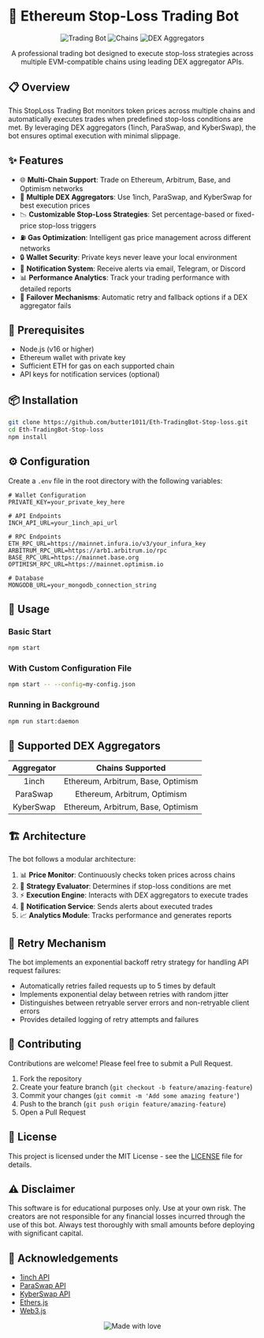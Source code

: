 # 🤖 Ethereum Stop-Loss Trading Bot

<div align="center">
  
  ![Trading Bot](https://img.shields.io/badge/Trading%20Bot-StopLoss-blue?style=for-the-badge)
  ![Chains](https://img.shields.io/badge/Chains-Ethereum%20|%20Arbitrum%20|%20Base%20|%20Optimism-green?style=for-the-badge)
  ![DEX Aggregators](https://img.shields.io/badge/DEX%20Aggregators-1inch%20|%20ParaSwap%20|%20KyberSwap-orange?style=for-the-badge)

  <p>A professional trading bot designed to execute stop-loss strategies across multiple EVM-compatible chains using leading DEX aggregator APIs.</p>
  
</div>

## 📋 Overview

This StopLoss Trading Bot monitors token prices across multiple chains and automatically executes trades when predefined stop-loss conditions are met. By leveraging DEX aggregators (1inch, ParaSwap, and KyberSwap), the bot ensures optimal execution with minimal slippage.

## ✨ Features

- 🌐 **Multi-Chain Support**: Trade on Ethereum, Arbitrum, Base, and Optimism networks
- 🔄 **Multiple DEX Aggregators**: Use 1inch, ParaSwap, and KyberSwap for best execution prices
- 📉 **Customizable Stop-Loss Strategies**: Set percentage-based or fixed-price stop-loss triggers
- ⛽ **Gas Optimization**: Intelligent gas price management across different networks
- 🔒 **Wallet Security**: Private keys never leave your local environment
- 📱 **Notification System**: Receive alerts via email, Telegram, or Discord
- 📊 **Performance Analytics**: Track your trading performance with detailed reports
- 🔁 **Failover Mechanisms**: Automatic retry and fallback options if a DEX aggregator fails

## 🔧 Prerequisites

- Node.js (v16 or higher)
- Ethereum wallet with private key
- Sufficient ETH for gas on each supported chain
- API keys for notification services (optional)

## 📦 Installation

```bash
git clone https://github.com/butter1011/Eth-TradingBot-Stop-loss.git
cd Eth-TradingBot-Stop-loss
npm install
```

## ⚙️ Configuration

Create a `.env` file in the root directory with the following variables:

```
# Wallet Configuration
PRIVATE_KEY=your_private_key_here

# API Endpoints
INCH_API_URL=your_1inch_api_url

# RPC Endpoints
ETH_RPC_URL=https://mainnet.infura.io/v3/your_infura_key
ARBITRUM_RPC_URL=https://arb1.arbitrum.io/rpc
BASE_RPC_URL=https://mainnet.base.org
OPTIMISM_RPC_URL=https://mainnet.optimism.io

# Database
MONGODB_URL=your_mongodb_connection_string
```

## 🚀 Usage

### Basic Start

```bash
npm start
```

### With Custom Configuration File

```bash
npm start -- --config=my-config.json
```

### Running in Background

```bash
npm run start:daemon
```
## 🔄 Supported DEX Aggregators

<div align="center">

| Aggregator | Chains Supported |
|:----------:|:----------------:|
| 1inch | Ethereum, Arbitrum, Base, Optimism |
| ParaSwap | Ethereum, Arbitrum, Optimism |
| KyberSwap | Ethereum, Arbitrum, Base, Optimism |

</div>

## 🏗️ Architecture

The bot follows a modular architecture:

1. 📊 **Price Monitor**: Continuously checks token prices across chains
2. 🧠 **Strategy Evaluator**: Determines if stop-loss conditions are met
3. ⚡ **Execution Engine**: Interacts with DEX aggregators to execute trades
4. 📲 **Notification Service**: Sends alerts about executed trades
5. 📈 **Analytics Module**: Tracks performance and generates reports

## 🔁 Retry Mechanism

The bot implements an exponential backoff retry strategy for handling API request failures:
- Automatically retries failed requests up to 5 times by default
- Implements exponential delay between retries with random jitter
- Distinguishes between retryable server errors and non-retryable client errors
- Provides detailed logging of retry attempts and failures

## 🤝 Contributing

Contributions are welcome! Please feel free to submit a Pull Request.

1. Fork the repository
2. Create your feature branch (`git checkout -b feature/amazing-feature`)
3. Commit your changes (`git commit -m 'Add some amazing feature'`)
4. Push to the branch (`git push origin feature/amazing-feature`)
5. Open a Pull Request

## 📜 License

This project is licensed under the MIT License - see the [LICENSE](LICENSE) file for details.

## ⚠️ Disclaimer

This software is for educational purposes only. Use at your own risk. The creators are not responsible for any financial losses incurred through the use of this bot. Always test thoroughly with small amounts before deploying with significant capital.

## 🙏 Acknowledgements

- [1inch API](https://docs.1inch.io/)
- [ParaSwap API](https://developers.paraswap.network/)
- [KyberSwap API](https://docs.kyberswap.com/)
- [Ethers.js](https://docs.ethers.io/)
- [Web3.js](https://web3js.readthedocs.io/)

<div align="center">
  <img src="https://img.shields.io/badge/Made%20with%20%E2%9D%A4%EF%B8%8F%20by-Developers-blue?style=for-the-badge" alt="Made with love">
</div>
